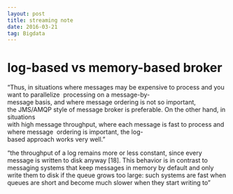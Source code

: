 ```yaml
---
layout: post
title: streaming note
date: 2016-03-21
tag: Bigdata
---
```



# log-based vs memory-based broker

“Thus, in situations where messages may be expensive to process and you want to parallelize 
processing on a message-by-message basis, and where message ordering is not so important, 
the JMS/AMQP style of message broker is preferable. On the other hand, in situations 
with high message throughput, where each message is fast to process and where message 
ordering is important, the log-based approach works very well.”


“the throughput of a log remains more or less constant, since every message is written to disk 
anyway [18]. This behavior is in contrast to messaging systems that keep messages in memory
by default and only write them to disk if the queue grows too large: such systems are fast 
when queues are short and become much slower when they start writing to”




